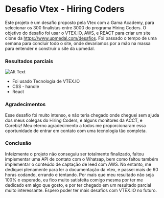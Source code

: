 # Desafio Vtex - Hiring Coders
Este projeto é um desafio proposto pela Vtex com a Gama Academy, para selecionar os 300 finalistas entre 3000 do programa Hiring Coders.
O objetivo do desafio foi usar o VTEX.IO, AWS, e REACT para criar um site clone da https://www.upmedal.com/desafios.
Foi passado o tempo de uma semana para concluir todo o site, onde devariamos por a mão na massa para entender e construir o site da upmedal.

### Resultados parciais

![Alt Text]("https://media-exp1.licdn.com/dms/image/C4D22AQGCcQyRrrhG4w/feedshare-shrink_2048_1536/0/1629677712225?e=1632355200&v=beta&t=xwAAE8VlXURTjrFAHkl4KcAY24RjpALBKIM8p_z4CIE")

- Foi usado Tecnologia de VTEX.IO
- CSS - handle
- React

### Agradecimentos 

Esse desafio foi muito intenso, e não teria chegado onde cheguei sem ajuda dos meus colegas do Hiring Coders, e alguns monitores da ACCT, e Corebiz!
Meu eterno agradecimento a todos me proporcionaram essa oportunidade de entrar em contato com uma tecnologia tão completa.

### Conclusão
Infeizmente o projeto não conseguiu ser totalmente finalizado, faltou implementar uma API de contato com o Whatsap, bem como faltou também implementar o conteúdo de captação de leed com AWS. No entanto, me dediquei plenamente para ler a documentação da vtex, e passei mais de 60 horas codando, errando e tentando. Por mais que meu resultado não seja 100% o esperado, eu fico muito satisfeita comigo mesma por ter me dedicado em algo que gosto, e por ter chegado em um resultado parcial muito interessante.
Espero poder ter mais desafios com VTEX.IO no futuro.
